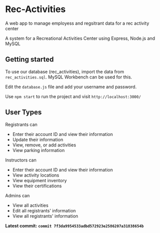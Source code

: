 # Rec-Activities

A web app to manage employess and regsitrant data for a rec activity center

A system for a Recreational Activities Center using Express, Node.js and MySQL

## Getting started

To use our database (rec_activities), import the data from `rec_activities.sql`.
MySQL Workbench can be used for this.

Edit the `database.js` file and add your username and password.

Use `npm start` to run the project and visit `http://localhost:3000/`

## User Types

Registrants can

- Enter their account ID and view their information
- Update their information
- View, remove, or add activities
- View parking information

Instructors can

- Enter their account ID and view their information
- View activity locations
- View equipment inventory
- View their certifications

Admins can

- View all activities
- Edit all registrants' information
- View all registrants' information

**Latest commit: `commit 7f3da9954533adbd572923e2586207a31838654b`**
